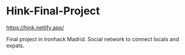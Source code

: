 # Hink-Final-Project
https://hink.netlify.app/

Final project in Ironhack Madrid. Social network to connect locals and expats.

